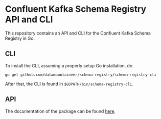 Confluent Kafka Schema Registry API and CLI
===========================================

This repository contains an API and CLI for the Confluent Kafka Schema Registry in Go.

CLI
---

To install the CLI, assuming a properly setup Go installation, do:

`go get github.com/datamountaineer/schema-registry/schema-registry-cli`

After that, the CLI is found in `$GOPATH/bin/schema-registry-cli`.

API
---

The documentation of the package can be found [here](https://godoc.org/github.com/datamountaineer/schema-registry).

